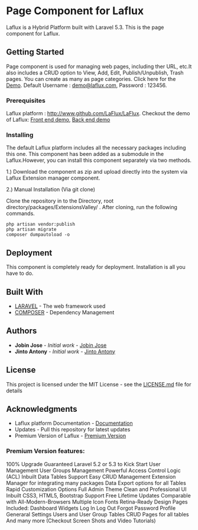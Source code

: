 # Page Component for Laflux

Laflux is a Hybrid Platform built with Laravel 5.3. This is the page component for Laflux.

## Getting Started

Page component is used for managing web pages, including ther URL, etc.It also includes a CRUD option to View, Add, Edit, Publish/Unpublish, Trash pages. You can create as many as page categories. Click here for the [Demo](http://demo.laflux.com/admin/dashboard). Default Username : demo@laflux.com, Password : 123456.

### Prerequisites

Laflux platform : http://www.github.com/LaFlux/LaFlux. Checkout the demo of Laflux: [Front end demo](http://demo.laflux.com/), [Back end demo](http://demo.laflux.com/admin/dashboard)

### Installing

The default Laflux platform includes all the necessary packages including this one. This component has been added as a submodule in the Laflux.However, you can install this component separately via two methods.

1.) Download the component as zip and upload directly into the system via Laflux Extension manager component.

2.) Manual Installation (Via git clone)

Clone the repository in to the Directory, root directory/packages/ExtensionsValley/ . After cloning, run the following commands.

```
php artisan vendor:publish 
php artisan migrate
composer dumpautoload -o
```

## Deployment

This component is completely ready for deployment. Installation is all you have to do.

## Built With

* [LARAVEL](https://laravel.com/) - The web framework used
* [COMPOSER](https://getcomposer.org/) - Dependency Management

## Authors

* **Jobin Jose** - *Initial work* - [Jobin Jose](https://github.com/Jobinjose01)
* **Jinto Antony** - *Initial work* - [Jinto Antony](https://github.com/JintoAntony)

## License

This project is licensed under the MIT License - see the [LICENSE.md](LICENSE.md) file for details

## Acknowledgments

* Laflux platform Documentation - [Documentation](http://docs.laflux.com/)
* Updates - Pull this repository for latest updates
* Premium Version of Laflux - [Premium Version](http://extensionsvalley.com/downloads/laravel-admin-dashboard/)

### Premium Version features:
100% Upgrade Guaranteed
Laravel 5.2 or 5.3 to Kick Start
User Management
User Groups Management
Powerful Access Control Logic (ACL)
Inbuilt Data Tables Support
Easy CRUD Management
Extension Manager for integrating many packages
Data Export options for all Tables
Rapid Customization Options
Full Admin Theme
Clean and Professional UI
Inbuilt CSS3, HTML5, Bootstrap Support
Free Lifetime Updates
Comparable with All-Modern-Browsers
Multiple Icon Fonts
Retina-Ready Design
Pages Included:
Dashboard
Widgets
Log In
Log Out
Forgot Password
Profile
Generaral Settings
Users and User Group Tables
CRUD Pages for all tables
And many more (Checkout Screen Shots and Video Tutorials)



